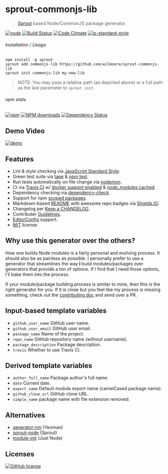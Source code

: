# sprout-commonjs-lib
> [Sprout](https://github.com/carrot/sprout) based Node/CommonJS package generator.

[![node](https://img.shields.io/node/v/sprout-commonjs-lib.svg)](https://www.npmjs.org/package/sprout-commonjs-lib) [![Build Status](http://img.shields.io/travis/wilmoore/sprout-commonjs-lib.svg)](https://travis-ci.org/wilmoore/sprout-commonjs-lib) [![Code Climate](https://codeclimate.com/github/wilmoore/sprout-commonjs-lib/badges/gpa.svg)](https://codeclimate.com/github/wilmoore/sprout-commonjs-lib) [![js-standard-style](https://img.shields.io/badge/code%20style-standard-brightgreen.svg?style=flat)](https://github.com/feross/standard)

###### Installation / Usage

```shell
npm install -g sprout
sprout add commonjs-lib https://github.com/wilmoore/sprout-commonjs-lib
sprout init commonjs-lib my-new-lib
```

> NOTE: You may pass a relative path (as depicted above) or a full path as the last parameter to `sprout init`.

###### npm stats

[![npm](https://img.shields.io/npm/v/sprout-commonjs-lib.svg)](https://www.npmjs.org/package/sprout-commonjs-lib) [![NPM downloads](http://img.shields.io/npm/dm/sprout-commonjs-lib.svg)](https://www.npmjs.org/package/sprout-commonjs-lib) [![Dependency Status](https://gemnasium.com/wilmoore/sprout-commonjs-lib.svg)](https://gemnasium.com/wilmoore/sprout-commonjs-lib)

## Demo Video

[![demo](https://cloudup.com/cvqmuxPKbym+)](http://youtu.be/pbl2az38PeQ)

## Features

 * Lint & style checking via [JavaScript Standard Style](https://github.com/feross/standard).
 * Green test suite via [tape](https://github.com/substack/tape) & [npm test](https://docs.npmjs.com/cli/test).
 * Run tests automatically on file change via [nodemon](http://nodemon.io).
 * CI via [Travis CI](travis-ci.org) w/ [docker support enabled](http://blog.travis-ci.com/2014-12-17-faster-builds-with-container-based-infrastructure/) & [node_modules cached](http://blog.travis-ci.com/2013-12-05-speed-up-your-builds-cache-your-dependencies/).
 * Dependency checking via [dependency-check](https://www.npmjs.com/package/dependency-check).
 * Support for npm [scoped packages](https://docs.npmjs.com/misc/scope).
 * Markdown-based [README](http://en.wikipedia.org/wiki/README) with awesome repo badges via [Shields.IO](http://shields.io).
 * Changelog per [Keep a CHANGELOG](http://keepachangelog.com).
 * Contributer [Guidelines](https://github.com/blog/1184-contributing-guidelines).
 * [EditorConfig](http://editorconfig.org) support.
 * [MIT](license) license.

## Why use this generator over the others?

How one builds Node modules is a fairly personal and evolving process. It should also be as painless as possible. I personally prefer to use a generator that streamlines the way **I** build modules/packages over generators that provide a ton of options. If I find that I need those options, I'll bake them into the process.

If your module/package building process is similar to mine, then this is the right generator for you. If it is close but you feel like my process is missing something, check out the [contributing doc](contributing.md) and send over a PR.

## Input-based template variables

 * `github_user_name` GitHub user name.
 * `github_user_email` GitHub user email.
 * `package_name` Name of the project.
 * `repo_name` GitHub repository name (without username).
 * `package_description` Package description.
 * `travis` Whether to use Travis CI.

## Derived template variables

 * `author_full_name` Package author's full name.
 * `date` Current date.
 * `export_name` Default module export name (camelCased package name).
 * `github_clone_url` GitHub clone URL.
 * `simple_name` package name with file extension removed.

## Alternatives

- [generator-nm](https://github.com/sindresorhus/generator-nm) (Yeoman)
- [sprout-node](https://github.com/carrot/sprout-node) (Sprout)
- [module-init](https://www.npmjs.com/package/module-init) (Just Node)

## Licenses

[![GitHub license](https://img.shields.io/github/license/wilmoore/sprout-commonjs-lib.svg)](https://github.com/wilmoore/sprout-commonjs-lib/blob/master/license)

